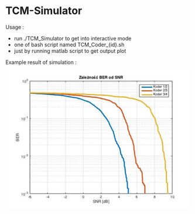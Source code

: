 # TCM-Simulator

Usage :
- run ./TCM_Simulator to get into interactive mode 
- one of bash script named TCM_Coder_{id}.sh 
- just by running matlab script to get output plot 

Example result of simulation : 

![alt text](https://raw.githubusercontent.com/SzymonMrozek/TCM-Simulator/master/cmake-build-debug/Result.jpg)
